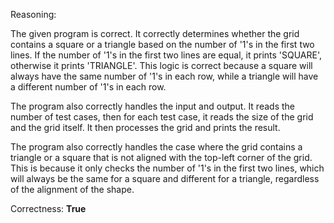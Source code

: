 Reasoning:

The given program is correct. It correctly determines whether the grid contains a square or a triangle based on the number of '1's in the first two lines. If the number of '1's in the first two lines are equal, it prints 'SQUARE', otherwise it prints 'TRIANGLE'. This logic is correct because a square will always have the same number of '1's in each row, while a triangle will have a different number of '1's in each row.

The program also correctly handles the input and output. It reads the number of test cases, then for each test case, it reads the size of the grid and the grid itself. It then processes the grid and prints the result.

The program also correctly handles the case where the grid contains a triangle or a square that is not aligned with the top-left corner of the grid. This is because it only checks the number of '1's in the first two lines, which will always be the same for a square and different for a triangle, regardless of the alignment of the shape.

Correctness: **True**